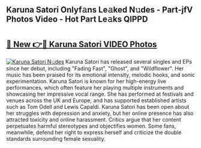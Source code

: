 ## Karuna Satori Onlyf𝚊ns Le𝚊ked N𝚞des - Part-jfV Photos Video - Hot Part Le𝚊ks QlPPD

# <h2><a href="http://ab29567.deff.icu/?id=Karuna+Satori">🔗 New 👉🔴 Karuna Satori VIDEO Photos</a></h2>

[![Karuna Satori N𝚞des](https://i.imgur.com/rIISA9y.gif)](http://ab29567.deff.icu/?id=Karuna+Satori)
Karuna Satori has released several singles and EPs since her debut, including "Fading Fast", "Ghost", and "Wildflower". Her music has been praised for its emotional intensity, melodic hooks, and sonic experimentation. Karuna Satori is known for her high-energy live performances, which often feature her playing multiple instruments and showcasing her impressive vocal range. She has performed at festivals and venues across the UK and Europe, and has supported established artists such as Tom Odell and Lewis Capaldi. Karuna Satori has been open about her struggles with depression and anxiety, but her online presence has also attracted toxicity and online harassment. Critics argue that her content perpetuates harmful stereotypes and objectifies women. Some fans, meanwhile, defend her right to express herself and criticize the double standards surrounding female sexuality.
